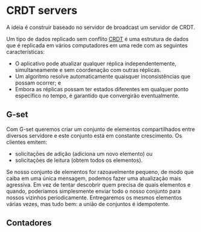 # CRDT servers

A ideia é construir baseado no servidor de broadcast um servidor de CRDT.

Um tipo de dados replicado sem conflito [CRDT](https://en.wikipedia.org/wiki/Conflict-free_replicated_data_type) é uma estrutura de dados que é replicada em vários computadores em uma rede com as seguintes características:
- O aplicativo pode atualizar qualquer réplica independentemente, simultaneamente e sem coordenação com outras réplicas.
- Um algoritmo resolve automaticamente quaisquer inconsistências que possam ocorrer; e 
- Embora as réplicas possam ter estados diferentes em qualquer ponto específico no tempo, é garantido que convergirão eventualmente.

## G-set

Com G-set queremos criar um conjunto de elementos compartilhados entre diversos servidore e este conjunto está em constante crescimento. 
Os clientes emitem:
- solicitações de adição (adiciona um novo elemento) ou 
- solicitações de leitura (obtem todos os elementos).

Se nosso conjunto de elementos for razoavelmente pequeno, de modo que caiba em uma única mensagem, podemos fazer uma atualização mais agressiva. Em vez de tentar descobrir quem precisa de quais elementos e quando, poderíamos simplesmente enviar todo o nosso conjunto para nossos vizinhos periodicamente. Entregaremos os mesmos elementos várias vezes, mas tudo bem: a união de conjuntos é idempotente.

## Contadores


